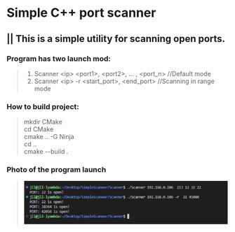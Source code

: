 # Simple C++ port scanner
## || This is a simple utility for scanning open ports. 
### Program has two launch mod:
>1. Scanner \<ip> \<port1>, \<port2>, ... , \<port_n>       //Default mode
>2. Scanner \<ip> -r <start_port>, <end_port>               //Scanning in range mode

### How to build project:
> mkdir CMake \
> cd CMake \
> cmake .. -G Ninja \
> cd .. \
> cmake --build . 

### Photo of the program launch
> ![example](https://github.com/JLL-Rudenko-Dmitriy/Scanner/blob/main/launch.jpg)
